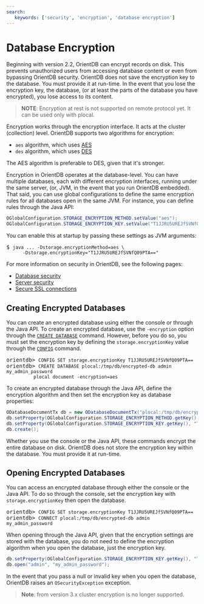 ```yaml
---
search:
   keywords: ['security', 'encryption', 'database encryption']
---
```


# Database Encryption

Beginning with version 2.2, OrientDB can encrypt records on disk.  This prevents unauthorized users from accessing database content or even from bypassing OrientDB security.  OrientDB does not save the encryption key to the database.  You must provide it at run-time.  In the event that you lose the encryption key, the database, (or at least the parts of the database you have encrypted), you lose access to its content.

> **NOTE**: Encryption at rest is not supported on remote protocol yet. It can be used only with plocal. 

Encryption works through the encryption interface.  It acts at the cluster (collection) level.  OrientDB supports two algorithms for encryption:

- `aes` algorithm, which uses [AES](https://en.wikipedia.org/wiki/Advanced_Encryption_Standard)
- `des` algorithm, which uses [DES](https://en.wikipedia.org/wiki/Data_Encryption_Standard)

The AES algorithm is preferable to DES, given that it's stronger.

Encryption in OrientDB operates at the database-level.  You can have multiple databases, each with different encryption interfaces, running under the same server, (or, JVM, in the event that you run OrientDB embedded).  That said, you can use global configurations to define the same encryption rules for all databases open in the same JVM.  For instance, you can define rules through the Java API:

```java
OGlobalConfiguration.STORAGE_ENCRYPTION_METHOD.setValue("aes");
OGlobalConfiguration.STORAGE_ENCRYPTION_KEY.setValue("T1JJRU5UREJfSVNfQ09PTA==");
```

You can enable this at startup by passing these settings as JVM arguments:

<pre>
$ <code class="lang-sh userinput">java ... -Dstorage.encryptionMethod=aes \
      -Dstorage.encryptionKey="T1JJRU5UREJfSVNfQ09PTA=="</code>
</pre>


For more information on security in OrientDB, see the following pages:
- [Database security](Database-Security.md)
- [Server security](Server-Security.md)
- [Secure SSL connections](Using-SSL-with-OrientDB.md)



## Creating Encrypted Databases

You can create an encrypted database using either the console or through the Java API.  To create an encrypted database, use the `-encryption` option through the [`CREATE DATABASE`](../console/Console-Command-Create-Database.md) command.  However, before you do so, you must set the encryption key by defining the `storage.encryptionKey` value through the [`CONFIG`](../console/Console-Command-Config.md) command.

<pre>
orientdb> <code class="lang-sql userinput">CONFIG SET storage.encryptionKey T1JJRU5UREJfSVNfQ09PTA==</code>
orientdb> <code class="lang-sql userinput">CREATE DATABASE plocal:/tmp/db/encrypted-db admin my_admin_password 
          plocal document -encryption=aes</code>
</pre>

To create an encrypted database through the Java API, define the encryption algorithm and then set the encryption key as database properties:

```java
ODatabaseDocumentTx db = new ODatabaseDocumentTx("plocal:/tmp/db/encrypted");
db.setProperty(OGlobalConfiguration.STORAGE_ENCRYPTION_METHOD.getKey(), "aes");
db.setProperty(OGlobalConfiguration.STORAGE_ENCRYPTION_KEY.getKey(), "T1JJRU5UREJfSVNfQ09PTA==");
db.create();
```

Whether you use the console or the Java API, these commands encrypt the entire database on disk.  OrientDB does not store the encryption key within the database.  You must provide it at run-time.

## Opening Encrypted Databases

You can access an encrypted database through either the console or the Java API.  To do so through the console, set the encryption key with `storage.encryptionKey` then open the database.

<pre>
orientdb> <code class="lang-sql userinput">CONFIG SET storage.encryptionKey T1JJRU5UREJfSVNfQ09PTA==</code>
orientdb> <code class="lang-sql userinput">CONNECT plocal:/tmp/db/encrypted-db admin my_admin_password</code>
</pre>

When opening through the Java API, given that the encryption settings are stored with the database, you do not need to define the encryption algorithm when you open the database, just the encryption key.

```java
db.setProperty(OGlobalConfiguration.STORAGE_ENCRYPTION_KEY.getKey(), "T1JJRU5UREJfSVNfQ09PTA==");
db.open("admin", "my_admin_password");
```

In the event that you pass a null or invalid key when you open the database, OrientDB raises an `OSecurityException` exception.

> **Note**: from version 3.x cluster encryption is no longer supported.

